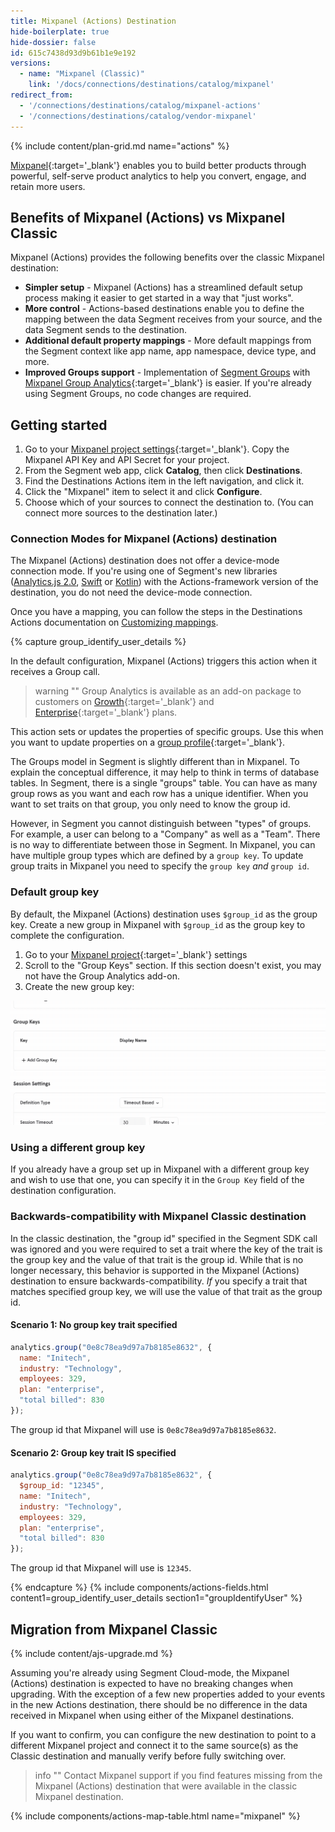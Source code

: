 ```yaml
---
title: Mixpanel (Actions) Destination
hide-boilerplate: true
hide-dossier: false
id: 615c7438d93d9b61b1e9e192
versions:
  - name: "Mixpanel (Classic)"
    link: '/docs/connections/destinations/catalog/mixpanel'
redirect_from:
  - '/connections/destinations/catalog/mixpanel-actions'
  - '/connections/destinations/catalog/vendor-mixpanel'
---
```

{% include content/plan-grid.md name="actions" %}


[Mixpanel](https://mixpanel.com/){:target='_blank'} enables you to build better products through powerful, self-serve product analytics to help you convert, engage, and retain more users.


## Benefits of Mixpanel (Actions) vs Mixpanel Classic

Mixpanel (Actions) provides the following benefits over the classic Mixpanel destination:
- **Simpler setup** - Mixpanel (Actions) has a streamlined default setup process making it easier to get started in a way that "just works".
- **More control** - Actions-based destinations enable you to define the mapping between the data Segment receives from your source, and the data Segment sends to the destination.
- **Additional default property mappings** - More default mappings from the Segment context like app name, app namespace, device type, and more.
- **Improved Groups support** - Implementation of [Segment Groups](/docs/connections/spec/group/) with [Mixpanel Group Analytics](https://help.mixpanel.com/hc/en-us/articles/360025333632-Group-Analytics){:target='_blank'} is easier. If you're already using Segment Groups, no code changes are required.

## Getting started

1. Go to your [Mixpanel project settings](https://mixpanel.com/report/settings/#account/projects){:target='_blank'}. Copy the Mixpanel API Key and API Secret for your project.
2. From the Segment web app, click **Catalog**, then click **Destinations**.
3. Find the Destinations Actions item in the left navigation, and click it.
4. Click the "Mixpanel" item to select it and click **Configure**.
5. Choose which of your sources to connect the destination to. (You can connect more sources to the destination later.)

### Connection Modes for Mixpanel (Actions) destination

The Mixpanel (Actions) destination does not offer a device-mode connection mode. If you're using one of Segment's new libraries ([Analytics.js 2.0](/docs/connections/sources/catalog/libraries/website/javascript/), [Swift](https://github.com/segmentio/analytics-swift) or [Kotlin](https://github.com/segmentio/analytics-kotlin)) with the Actions-framework version of the destination, you do not need the device-mode connection.

Once you have a mapping, you can follow the steps in the Destinations Actions documentation on [Customizing mappings](/docs/connections/destinations/actions/#customizing-mappings).




{% capture group_identify_user_details %}


In the default configuration, Mixpanel (Actions) triggers this action when it receives a Group call.

> warning ""
> Group Analytics is available as an add-on package to customers on [Growth](https://mixpanel.com/pricing/){:target='_blank'} and [Enterprise](https://mixpanel.com/pricing/){:target='_blank'} plans.

This action sets or updates the properties of specific groups. Use this when you want to update properties on a [group profile](https://help.mixpanel.com/hc/en-us/articles/360025333632-Group-Analytics#group-profiles){:target='_blank'}.

The Groups model in Segment is slightly different than in Mixpanel. To explain the conceptual difference, it may help to think in terms of database tables. In Segment, there is a single "groups" table. You can have as many group rows as you want and each row has a unique identifier. When you want to set traits on that group, you only need to know the group id. 

However, in Segment you cannot distinguish between "types" of groups. For example, a user can belong to a "Company" as well as a "Team". There is no way to differentiate between those in Segment. In Mixpanel, you can have multiple group types which are defined by a `group key`. To update group traits in Mixpanel you need to specify the `group key` *and* `group id`.

### Default group key
By default, the Mixpanel (Actions) destination uses `$group_id` as the group key. Create a new group in Mixpanel with `$group_id` as the group key to complete the configuration. 

1. Go to your [Mixpanel project](https://mixpanel.com/report){:target='_blank'} settings
2. Scroll to the "Group Keys" section. If this section doesn't exist, you may not have the Group Analytics add-on. 
3. Create the new group key:

![Set Group Key](./images/set-group-key.gif)

### Using a different group key
If you already have a group set up in Mixpanel with a different group key and wish to use that one, you can specify it in the `Group Key` field of the destination configuration.

### Backwards-compatibility with Mixpanel Classic destination
In the classic destination, the "group id" specified in the Segment SDK call was ignored and you were required to set a trait where the key of the trait is the group key and the value of that trait is the group id. While that is no longer necessary, this behavior is supported in the Mixpanel (Actions) destination to ensure backwards-compatibility. *If* you specify a trait that matches specified group key, we will use the value of that trait as the group id.

#### Scenario 1: No group key trait specified
```js
analytics.group("0e8c78ea9d97a7b8185e8632", {
  name: "Initech",
  industry: "Technology",
  employees: 329,
  plan: "enterprise",
  "total billed": 830
});
```
The group id that Mixpanel will use is `0e8c78ea9d97a7b8185e8632`.

#### Scenario 2: Group key trait IS specified
```js
analytics.group("0e8c78ea9d97a7b8185e8632", {
  $group_id: "12345",
  name: "Initech",
  industry: "Technology",
  employees: 329,
  plan: "enterprise",
  "total billed": 830
});
```
The group id that Mixpanel will use is `12345`.

{% endcapture %}
{% include components/actions-fields.html content1=group_identify_user_details section1="groupIdentifyUser" %}


## Migration from Mixpanel Classic

{% include content/ajs-upgrade.md %}

Assuming you're already using Segment Cloud-mode, the Mixpanel (Actions) destination is expected to have no breaking changes when upgrading. With the exception of a few new properties added to your events in the new Actions destination, there should be no difference in the data received in Mixpanel when using either of the Mixpanel destinations. 

If you want to confirm, you can configure the new destination to point to a different Mixpanel project and connect it to the same source(s) as the Classic destination and manually verify before fully switching over.

> info ""
> Contact Mixpanel support if you find features missing from the Mixpanel (Actions) destination that were available in the classic Mixpanel destination.

{% include components/actions-map-table.html name="mixpanel" %}
